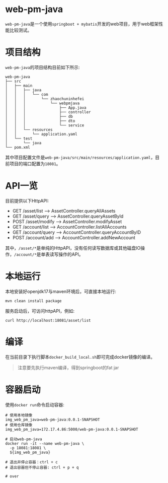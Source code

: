 web-pm-java
=====

`web-pm-java`是一个使用`springboot + mybatis`开发的web项目，用于web框架性能比较测试。

# 项目结构
`web-pm-java`的项目结构目前如下所示:

```
web-pm-java
├── src
│   ├── main
│   │   ├── java
│   │   │   └── com
│   │   │       └── zhaochuninhefei
│   │   │           └── webpmjava
│   │   │               ├── App.java
│   │   │               ├── controller
│   │   │               ├── db
│   │   │               ├── dto
│   │   │               └── service
│   │   └── resources
│   │       └── application.yaml
│   └── test
│       └── java
└── pom.xml
```

其中项目配置文件是`web-pm-java/src/main/resources/application.yaml`，目前项目的端口配置为`18081`。

# API一览
目前提供以下HttpAPI:
- GET    /asset/list               --> AssetController.queryAllAssets
- GET    /asset/query              --> AssetController.queryAssetById
- POST   /asset/modify             --> AssetController.modifyAsset
- GET    /account/list             --> AccountController.listAllAccounts
- GET    /account/query            --> AccountController.queryAccountByID
- POST   /account/add              --> AccountController.addNewAccount

其中，`/asset/*`是单纯的HttpAPI，没有任何读写数据库或其他磁盘IO操作，`/account/*`是单表读写操作的API。

# 本地运行
本地安装好openjdk17与maven环境后，可直接本地运行:
```shell
mvn clean install package
```

服务启动后，可访问httpAPI，例如:
```shell
curl http://localhost:18081/asset/list
```

# 编译
在当前目录下执行脚本`docker_build_local.sh`即可完成docker镜像的编译。
> 注意要先执行maven编译，得到springboot的fat jar


# 容器启动
使用`docker run`命令启动容器:
```shell
# 使用本地镜像
img_web_pm_java=web-pm-java:0.0.1-SNAPSHOT
# 使用仓库镜像
img_web_pm_java=172.17.4.86:5000/web-pm-java:0.0.1-SNAPSHOT

# 启动web-pm-java
docker run -it --name web-pm-java \
  -p 18081:18081 \
  ${img_web_pm_java}

# 退出并停止容器：ctrl + c
# 退出容器但不停止容器: ctrl + p + q

# over
```